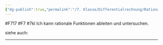 ```yaml
---
{"dg-publish":true,"permalink":"/7. Klasse/Differentialrechnung/Rationale Funktionen ableiten/"}
---
```


#F717 #F7 #7kl
Ich kann rationale Funktionen ableiten und untersuchen.

siehe auch:
___
